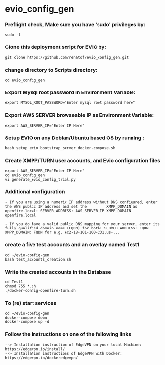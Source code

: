 # evio_config_gen

### Preflight check, Make sure you have 'sudo' privileges by:

	sudo -l

### Clone this deployment script for EVIO by:

	git clone https://github.com/renatof/evio_config_gen.git 

### change directory to Scripts directory:

	cd evio_config_gen

### Export Mysql root password in Environment Variable:

	export MYSQL_ROOT_PASSWORD="Enter mysql root password here"

### Export AWS SERVER browseable IP as Environment Variable:

	export AWS_SERVER_IP="Enter IP Here"

### Setup EVIO on any Debian/Ubuntu based OS by running :

	bash setup_evio_bootstrap_server_docker-compose.sh

### Create XMPP/TURN user accounts, and Evio configuration files

	export AWS_SERVER_IP="Enter IP Here"
	cd evio_config_gen
	vi generate_evio_config_trial.py

### Additional configuration

	- If you are using a numeric IP address without DNS configured, enter the AWS public IP address and set the 		XMPP_DOMAIN as openfire.local: SERVER_ADDRESS: AWS_SERVER_IP XMPP_DOMAIN: openfire.local

	- If you do have a valid public DNS mapping for your server, enter its fully qualified domain name (FQDN) for both: SERVER_ADDRESS: FQDN XMPP_DOMAIN: FQDN for e.g. ec2-18-101-100-231.us-...

### create a five test accounts and an overlay named Test1

	cd ~/evio-config-gen
	bash test_accounts_creation.sh

### Write the created accounts in the Database

	cd Test1
	chmod 755 *.sh
	./docker-config-openfire-turn.sh

### To (re) start services

	cd ~/evio-config-gen
	docker-compose down
	docker-compose up -d

### Follow the instructions on one of the following links

	--> Installation instruction of EdgeVPN on your local Machine:  https://edgevpn.io/install/
	--> Installation instructions of EdgeVPN with Docker: https://edgevpn.io/dockeredgevpn/
